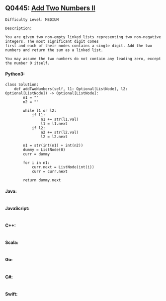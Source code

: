 ## Q0445: [Add Two Numbers II](https://leetcode.com/problems/add-two-numbers-ii/)

```
Difficulty Level: MEDIUM
```

```
Description:

You are given two non-empty linked lists representing two non-negative integers. The most significant digit comes
first and each of their nodes contains a single digit. Add the two numbers and return the sum as a linked list.

You may assume the two numbers do not contain any leading zero, except the number 0 itself.
```

#### Python3:

```
class Solution:
    def addTwoNumbers(self, l1: Optional[ListNode], l2: Optional[ListNode]) -> Optional[ListNode]:
        n1 = ""
        n2 = ""

        while l1 or l2:
            if l1:
                n1 += str(l1.val)
                l1 = l1.next
            if l2:
                n2 += str(l2.val)
                l2 = l2.next

        n1 = str(int(n1) + int(n2))
        dummy = ListNode(0)
        curr = dummy

        for i in n1:
            curr.next = ListNode(int(i))
            curr = curr.next

        return dummy.next
```

#### Java:

```

```

#### JavaScript:

```

```

#### C++:

```

```

#### Scala:

```

```

#### Go:

```

```

#### C#:

```

```

#### Swift:

```

```